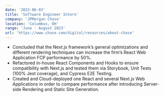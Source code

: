 ```yaml
---
date: '2023-06-03'
title: 'Software Engineer Intern'
company: 'JPMorgan Chase'
location: 'Columbus, OH'
range: 'June - August 2023'
url: 'https://www.chase.com/digital/resources/about-chase'
---
```


- Concluded that the Next.js framework’s general optimizations and different rendering techniques can increase the firm’s React Web Application FCP performance by 50%.
- Refactored in-house React Components and Hooks to ensure compatibility with Next.js and tested them via Storybook, Unit Tests (100% Jest coverage), and Cypress E2E Testing.
- Created and Cloud-deployed one React and several Next.js Web Applications in order to compare performance after introducing Server-side Rendering and Static Site Generation.
